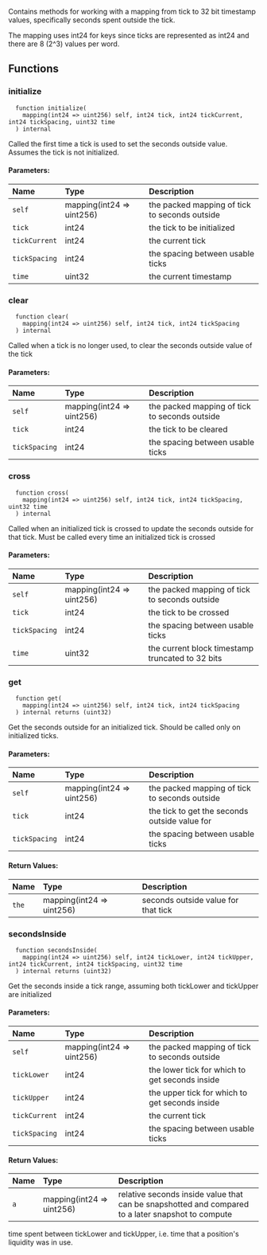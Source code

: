 Contains methods for working with a mapping from tick to 32 bit timestamp values, specifically seconds
spent outside the tick.

The mapping uses int24 for keys since ticks are represented as int24 and there are 8 (2^3) values per word.

## Functions
### initialize
```solidity
  function initialize(
    mapping(int24 => uint256) self, int24 tick, int24 tickCurrent, int24 tickSpacing, uint32 time
  ) internal
```
Called the first time a tick is used to set the seconds outside value. Assumes the tick is not
initialized.


#### Parameters:
| Name | Type | Description                                                          |
| :--- | :--- | :------------------------------------------------------------------- |
|`self` | mapping(int24 => uint256) | the packed mapping of tick to seconds outside
|`tick` | int24 | the tick to be initialized
|`tickCurrent` | int24 | the current tick
|`tickSpacing` | int24 | the spacing between usable ticks
|`time` | uint32 | the current timestamp

### clear
```solidity
  function clear(
    mapping(int24 => uint256) self, int24 tick, int24 tickSpacing
  ) internal
```
Called when a tick is no longer used, to clear the seconds outside value of the tick


#### Parameters:
| Name | Type | Description                                                          |
| :--- | :--- | :------------------------------------------------------------------- |
|`self` | mapping(int24 => uint256) | the packed mapping of tick to seconds outside
|`tick` | int24 | the tick to be cleared
|`tickSpacing` | int24 | the spacing between usable ticks

### cross
```solidity
  function cross(
    mapping(int24 => uint256) self, int24 tick, int24 tickSpacing, uint32 time
  ) internal
```
Called when an initialized tick is crossed to update the seconds outside for that tick. Must be called
every time an initialized tick is crossed


#### Parameters:
| Name | Type | Description                                                          |
| :--- | :--- | :------------------------------------------------------------------- |
|`self` | mapping(int24 => uint256) | the packed mapping of tick to seconds outside
|`tick` | int24 | the tick to be crossed
|`tickSpacing` | int24 | the spacing between usable ticks
|`time` | uint32 | the current block timestamp truncated to 32 bits

### get
```solidity
  function get(
    mapping(int24 => uint256) self, int24 tick, int24 tickSpacing
  ) internal returns (uint32)
```
Get the seconds outside for an initialized tick. Should be called only on initialized ticks.


#### Parameters:
| Name | Type | Description                                                          |
| :--- | :--- | :------------------------------------------------------------------- |
|`self` | mapping(int24 => uint256) | the packed mapping of tick to seconds outside
|`tick` | int24 | the tick to get the seconds outside value for
|`tickSpacing` | int24 | the spacing between usable ticks

#### Return Values:
| Name                           | Type          | Description                                                                  |
| :----------------------------- | :------------ | :--------------------------------------------------------------------------- |
|`the`| mapping(int24 => uint256) | seconds outside value for that tick
### secondsInside
```solidity
  function secondsInside(
    mapping(int24 => uint256) self, int24 tickLower, int24 tickUpper, int24 tickCurrent, int24 tickSpacing, uint32 time
  ) internal returns (uint32)
```
Get the seconds inside a tick range, assuming both tickLower and tickUpper are initialized


#### Parameters:
| Name | Type | Description                                                          |
| :--- | :--- | :------------------------------------------------------------------- |
|`self` | mapping(int24 => uint256) | the packed mapping of tick to seconds outside
|`tickLower` | int24 | the lower tick for which to get seconds inside
|`tickUpper` | int24 | the upper tick for which to get seconds inside
|`tickCurrent` | int24 | the current tick
|`tickSpacing` | int24 | the spacing between usable ticks

#### Return Values:
| Name                           | Type          | Description                                                                  |
| :----------------------------- | :------------ | :--------------------------------------------------------------------------- |
|`a`| mapping(int24 => uint256) | relative seconds inside value that can be snapshotted and compared to a later snapshot to compute
time spent between tickLower and tickUpper, i.e. time that a position's liquidity was in use.
